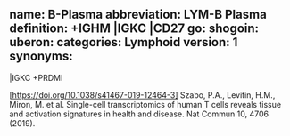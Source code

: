 name: B-Plasma
abbreviation: LYM-B Plasma
definition: +IGHM |IGKC |CD27
go: 
shogoin: 
uberon: 
categories: Lymphoid
version: 1 
synonyms:
---
|IGKC
+PRDMI

[https://doi.org/10.1038/s41467-019-12464-3] Szabo, P.A., Levitin, H.M., Miron, M. et al. Single-cell transcriptomics of human T cells reveals tissue and activation signatures in health and disease. Nat Commun 10, 4706 (2019). 
